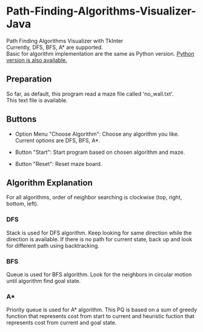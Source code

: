 # Path-Finding-Algorithms-Visualizer-Java
Path Finding Algorithms Visualizer with TkInter<br>
Currently, DFS, BFS, A* are supported.<br>
Basic for algorithm implementation are the same as Python version.
[Python version is also available.](https://github.com/soma-y1029/Path-Finding-Algorithms-Visualizer-in-Java)


## Preparation
So far, as default, this program read a maze file called 'no_wall.txt'.<br>
This text file is available.


## Buttons
* Option Menu "Choose Algorithm":
Choose any algorithm you like. Current options are DFS, BFS, A*.

* Button "Start":
Start program based on chosen algorithm and maze. 

* Button "Reset":
Reset maze board.

## Algorithm Explanation
For all algorithms, order of neighbor searching is clockwise (top, right, bottom, left).

### DFS
Stack is used for DFS algorithm.
Keep looking for same direction while the direction is available. 
If there is no path for current state, back up and look for different path using backtracking.


### BFS
Queue is used for BFS algorithm.
Look for the neighbors in circular motion until algorithm find goal state. 

### A*
Priority queue is used for A* algorithm. This PQ is based on a sum of greedy function that represents cost from start to current and heuristic fuction that represents cost from current and goal state.
